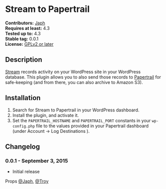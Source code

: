 # Stream to Papertrail

**Contributors:**		[Japh](https://profiles.wordpress.org/japh)  
**Requires at least:**	4.3  
**Tested up to:**		4.3  
**Stable tag:**			0.0.1  
**License:**			[GPLv2 or later](https://www.gnu.org/licenses/gpl-2.0.html)  

## Description

[Stream](https://wordpress.org/plugins/stream/) records activity on your WordPress site in your WordPress database. This plugin allows you to also send those records to [Papertrail](https://papertrailapp.com/) for safe-keeping (and from there, you can also archive to Amazon S3).

## Installation

1. Search for Stream to Papertrail in your WordPress dashboard.
2. Install the plugin, and activate it.
3. Set the `PAPERTRAIL_HOSTNAME` and `PAPERTRAIL_PORT` constants in your `wp-config.php` file to the values provided in your Papertrail dashboard (under Account -> Log Destinations ).

## Changelog

### 0.0.1 - September 3, 2015

* Initial release

Props [@Japh](https://github.com/japh), [@Troy](https://github.com/troy)
